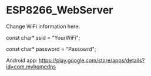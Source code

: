 # ESP8266_WebServer

Change WiFi information here:

const char* ssid = "YourWiFi";

const char* password = "Passowrd";

Android app: https://play.google.com/store/apps/details?id=com.myhomedns

